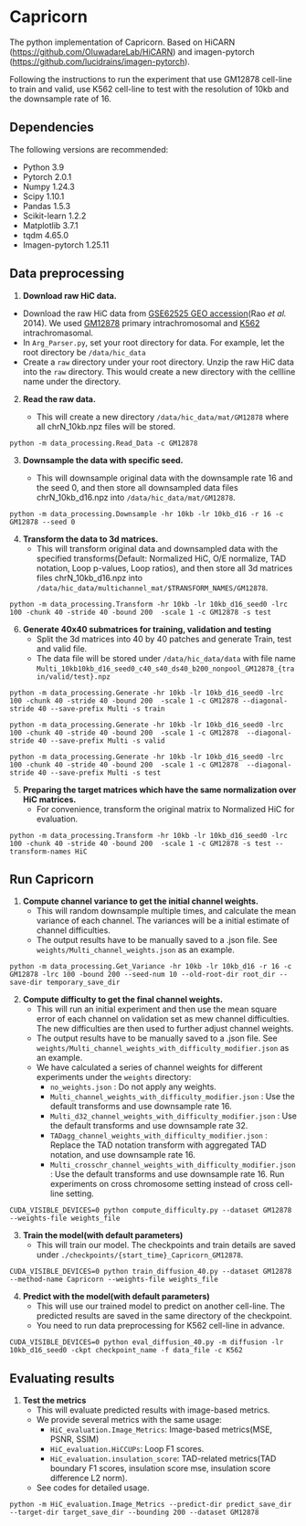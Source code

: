 # Capricorn

The python implementation of Capricorn. Based on HiCARN (https://github.com/OluwadareLab/HiCARN) and imagen-pytorch (https://github.com/lucidrains/imagen-pytorch).

Following the instructions to run the experiment that use GM12878 cell-line to train and valid, use K562 cell-line to test with the resolution of 10kb and the downsample rate of 16.

## Dependencies
The following versions are recommended:
- Python 3.9
- Pytorch 2.0.1
- Numpy 1.24.3
- Scipy 1.10.1
- Pandas 1.5.3
- Scikit-learn 1.2.2
- Matplotlib 3.7.1
- tqdm 4.65.0
- Imagen-pytorch 1.25.11

## Data preprocessing

1. **Download raw HiC data.**

* Download the raw HiC data from [GSE62525
GEO accession](https://www.ncbi.nlm.nih.gov/geo/query/acc.cgi?acc=GSE63525)(Rao *et al.* 2014). We used [GM12878](https://www.ncbi.nlm.nih.gov/geo/download/?acc=GSE63525&format=file&file=GSE63525%5FGM12878%5Fprimary%5Fintrachromosomal%5Fcontact%5Fmatrices%2Etar%2Egz)
primary intrachromosomal and [K562](https://www.ncbi.nlm.nih.gov/geo/download/?acc=GSE63525&format=file&file=GSE63525%5FK562%5Fintrachromosomal%5Fcontact%5Fmatrices%2Etar%2Egz)
intrachromasomal.
* In `Arg_Parser.py`, set your root directory for data. For example, let the root directory be `/data/hic_data`
* Create a `raw` directory under your root directory. Unzip the raw 
HiC data into the `raw` directory. This would create a new directory with the cellline name under the directory.

2. **Read the raw data.**

   * This will create a new directory `/data/hic_data/mat/GM12878` where all chrN_10kb.npz files will be stored.

```
python -m data_processing.Read_Data -c GM12878
```

3. **Downsample the data with specific seed.**

   * This will downsample original data with the downsample rate 16 and the seed 0, and then store all downsampled data files chrN_10kb_d16.npz into `/data/hic_data/mat/GM12878`.

```
python -m data_processing.Downsample -hr 10kb -lr 10kb_d16 -r 16 -c GM12878 --seed 0
```

4. **Transform the data to 3d matrices.**
   * This will transform original data and downsampled data with the specified transforms(Default: Normalized HiC, O/E normalize, TAD notation, Loop p-values, Loop ratios), and then store all 3d matrices files chrN_10kb_d16.npz into `/data/hic_data/multichannel_mat/$TRANSFORM_NAMES/GM12878`.
```
python -m data_processing.Transform -hr 10kb -lr 10kb_d16_seed0 -lrc 100 -chunk 40 -stride 40 -bound 200  -scale 1 -c GM12878 -s test
```

6. **Generate 40x40 submatrices for training, validation and testing**
   * Split the 3d matrices into 40 by 40 patches and generate Train, test and valid file. 
   * The data file will be stored under `/data/hic_data/data` with file name `Multi_10kb10kb_d16_seed0_c40_s40_ds40_b200_nonpool_GM12878_{train/valid/test}.npz`
```
python -m data_processing.Generate -hr 10kb -lr 10kb_d16_seed0 -lrc 100 -chunk 40 -stride 40 -bound 200  -scale 1 -c GM12878 --diagonal-stride 40 --save-prefix Multi -s train 

python -m data_processing.Generate -hr 10kb -lr 10kb_d16_seed0 -lrc 100 -chunk 40 -stride 40 -bound 200  -scale 1 -c GM12878  --diagonal-stride 40 --save-prefix Multi -s valid

python -m data_processing.Generate -hr 10kb -lr 10kb_d16_seed0 -lrc 100 -chunk 40 -stride 40 -bound 200  -scale 1 -c GM12878  --diagonal-stride 40 --save-prefix Multi -s test
```

5. **Preparing the target matrices which have the same normalization over HiC matrices.**
   * For convenience, transform the original matrix to Normalized HiC for evaluation. 
```
python -m data_processing.Transform -hr 10kb -lr 10kb_d16_seed0 -lrc 100 -chunk 40 -stride 40 -bound 200  -scale 1 -c GM12878 -s test --transform-names HiC
```

## Run Capricorn

1. **Compute channel variance to get the initial channel weights.**
    * This will random downsample multiple times, and calculate the mean variance of each channel. The variances will be a initial estimate of channel difficulties.
    * The output results have to be manually saved to a .json file. See `weights/Multi_channel_weights.json` as an example.
```
python -m data_processing.Get_Variance -hr 10kb -lr 10kb_d16 -r 16 -c GM12878 -lrc 100 -bound 200 --seed-num 10 --old-root-dir root_dir --save-dir temporary_save_dir
```
2. **Compute difficulty to get the final channel weights.**
    * This will run an initial experiment and then use the mean square error of each channel on validation set as mew channel difficulties. The new difficulties are then used to further adjust channel weights.
    * The output results have to be manually saved to a .json file. See `weights/Multi_channel_weights_with_difficulty_modifier.json` as an example.
    * We have calculated a series of channel weights for different experiments under the `weights` directory:
        * `no_weights.json` : Do not apply any weights.
        * `Multi_channel_weights_with_difficulty_modifier.json` : Use the default transforms and use downsample rate 16.
        * `Multi_d32_channel_weights_with_difficulty_modifier.json` : Use the default transforms and use downsample rate 32.
        * `TADagg_channel_weights_with_difficulty_modifier.json` : Replace the TAD notation transform with aggregated TAD notation, and use downsample rate 16.
        * `Multi_crosschr_channel_weights_with_difficulty_modifier.json` : Use the default transforms and use downsample rate 16. Run experiments on cross chromosome setting instead of cross cell-line setting.       
```
CUDA_VISIBLE_DEVICES=0 python compute_difficulty.py --dataset GM12878 --weights-file weights_file
```

3. **Train the model(with default parameters)**
    * This will train our model. The checkpoints and train details are saved under `./checkpoints/{start_time}_Capricorn_GM12878`.
```
CUDA_VISIBLE_DEVICES=0 python train_diffusion_40.py --dataset GM12878 --method-name Capricorn --weights-file weights_file
```
4. **Predict with the model(with default parameters)**
    * This will use our trained model to predict on another cell-line. The predicted results are saved in the same directory of the checkpoint.
    * You need to run data preprocessing for K562 cell-line in advance.
```
CUDA_VISIBLE_DEVICES=0 python eval_diffusion_40.py -m diffusion -lr 10kb_d16_seed0 -ckpt checkpoint_name -f data_file -c K562
```
## Evaluating results
1. **Test the metrics**
    * This will evaluate predicted results with image-based metrics. 
    * We provide several metrics with the same usage:
        * `HiC_evaluation.Image_Metrics`: Image-based metrics(MSE, PSNR, SSIM)
        * `HiC_evaluation.HiCCUPs`: Loop F1 scores.
        * `HiC_evaluation.insulation_score`: TAD-related metrics(TAD boundary F1 scores, insulation score mse, insulation score difference L2 norm).
    * See codes for detailed usage.

```
python -m HiC_evaluation.Image_Metrics --predict-dir predict_save_dir --target-dir target_save_dir --bounding 200 --dataset GM12878
```
